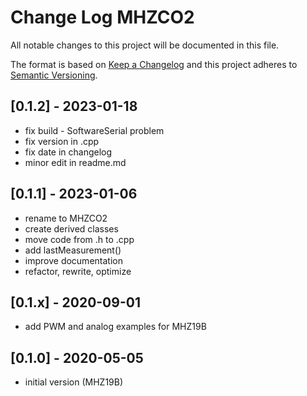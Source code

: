 # Change Log MHZCO2

All notable changes to this project will be documented in this file.

The format is based on [Keep a Changelog](http://keepachangelog.com/)
and this project adheres to [Semantic Versioning](http://semver.org/).


## [0.1.2] - 2023-01-18
- fix build - SoftwareSerial problem
- fix version in .cpp
- fix date in changelog
- minor edit in readme.md


## [0.1.1] - 2023-01-06
- rename to MHZCO2
- create derived classes
- move code from .h to .cpp
- add lastMeasurement()
- improve documentation
- refactor, rewrite, optimize


## [0.1.x] - 2020-09-01
- add PWM and analog examples for MHZ19B

## [0.1.0] - 2020-05-05
- initial version (MHZ19B)


